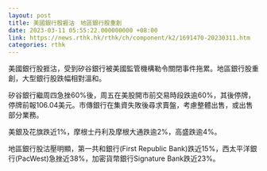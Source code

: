 ```yaml
---
layout: post
title: 美國銀行股捱沽　地區銀行股重創
date: 2023-03-11 05:55:22.000000000 +08:00
link: https://news.rthk.hk/rthk/ch/component/k2/1691470-20230311.htm
categories: rthk
---
```


美國銀行股捱沽，受到矽谷銀行被美國監管機構勒令關閉事件拖累。地區銀行股重創，大型銀行股跌幅相對溫和。

矽谷銀行繼周四急挫60%後，周五在美股開市前交易時段跌逾60%，其後停牌，停牌前報106.04美元。市傳銀行在集資失敗後尋求賣盤，考慮整體出售，或出售部分業務。

美銀及花旗跌近1%，摩根士丹利及摩根大通跌逾2%，高盛跌逾4%。

地區銀行股沽壓明顯，第一共和銀行(First Republic Bank)跌近15%，西太平洋銀行(PacWest)急挫近38%，加密貨幣銀行Signature Bank跌近23%。
